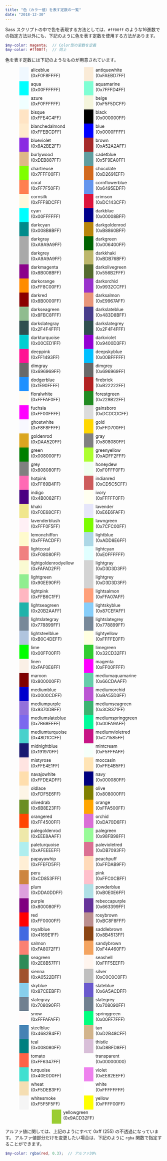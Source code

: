 ```yaml
---
title: "色（カラー値）を表す定数の一覧"
date: "2018-12-30"
---
```


<style>
.local-cells {
  display: flex;
  flex-wrap: wrap; /* 子要素が右端に到達したら折り返す */
  justify-content: center; /* 主軸（水平方向）に中央合わせ */
}

/* 色ボックス */
.local-cells > div div:first-child {
  display: inline-block;
  margin-right: 0.5em;
  width: 30px;
  height: 45px;
}

/* 色名テキスト */
.local-cells > div div:nth-child(2) {
  display: inline-block;
  vertical-align: top;
  width: 170px;
  line-height: 1.3;
}
</style>

Sass スクリプトの中で色を表現する方法としては、`#ff00ff` のような16進数での指定方法以外にも、下記のように色を表す定数を使用する方法があります。

```scss
$my-color: magenta;  // Color型の変数を定義
$my-color: #ff00ff;  // 同上
```

色を表す定数には下記のようなものが用意されています。

<div class="local-cells">
<div><div style="background: #F0F8FF"></div><div>aliceblue<br>(0xF0F8FFFF)</div></div>
<div><div style="background: #FAEBD7"></div><div>antiquewhite<br>(0xFAEBD7FF)</div></div>
<div><div style="background: #00FFFF"></div><div>aqua<br>(0x00FFFFFF)</div></div>
<div><div style="background: #7FFFD4"></div><div>aquamarine<br>(0x7FFFD4FF)</div></div>
<div><div style="background: #F0FFFF"></div><div>azure<br>(0xF0FFFFFF)</div></div>
<div><div style="background: #F5F5DC"></div><div>beige<br>(0xF5F5DCFF)</div></div>
<div><div style="background: #FFE4C4"></div><div>bisque<br>(0xFFE4C4FF)</div></div>
<div><div style="background: #000000"></div><div>black<br>(0x000000FF)</div></div>
<div><div style="background: #FFEBCD"></div><div>blanchedalmond<br>(0xFFEBCDFF)</div></div>
<div><div style="background: #0000FF"></div><div>blue<br>(0x0000FFFF)</div></div>
<div><div style="background: #8A2BE2"></div><div>blueviolet<br>(0x8A2BE2FF)</div></div>
<div><div style="background: #A52A2A"></div><div>brown<br>(0xA52A2AFF)</div></div>
<div><div style="background: #DEB887"></div><div>burlywood<br>(0xDEB887FF)</div></div>
<div><div style="background: #5F9EA0"></div><div>cadetblue<br>(0x5F9EA0FF)</div></div>
<div><div style="background: #7FFF00"></div><div>chartreuse<br>(0x7FFF00FF)</div></div>
<div><div style="background: #D2691E"></div><div>chocolate<br>(0xD2691EFF)</div></div>
<div><div style="background: #FF7F50"></div><div>coral<br>(0xFF7F50FF)</div></div>
<div><div style="background: #6495ED"></div><div>cornflowerblue<br>(0x6495EDFF)</div></div>
<div><div style="background: #FFF8DC"></div><div>cornsilk<br>(0xFFF8DCFF)</div></div>
<div><div style="background: #DC143C"></div><div>crimson<br>(0xDC143CFF)</div></div>
<div><div style="background: #00FFFF"></div><div>cyan<br>(0x00FFFFFF)</div></div>
<div><div style="background: #00008B"></div><div>darkblue<br>(0x00008BFF)</div></div>
<div><div style="background: #008B8B"></div><div>darkcyan<br>(0x008B8BFF)</div></div>
<div><div style="background: #B8860B"></div><div>darkgoldenrod<br>(0xB8860BFF)</div></div>
<div><div style="background: #A9A9A9"></div><div>darkgray<br>(0xA9A9A9FF)</div></div>
<div><div style="background: #006400"></div><div>darkgreen<br>(0x006400FF)</div></div>
<div><div style="background: #A9A9A9"></div><div>darkgrey<br>(0xA9A9A9FF)</div></div>
<div><div style="background: #BDB76B"></div><div>darkkhaki<br>(0xBDB76BFF)</div></div>
<div><div style="background: #8B008B"></div><div>darkmagenta<br>(0x8B008BFF)</div></div>
<div><div style="background: #556B2F"></div><div>darkolivegreen<br>(0x556B2FFF)</div></div>
<div><div style="background: #FF8C00"></div><div>darkorange<br>(0xFF8C00FF)</div></div>
<div><div style="background: #9932CC"></div><div>darkorchid<br>(0x9932CCFF)</div></div>
<div><div style="background: #8B0000"></div><div>darkred<br>(0x8B0000FF)</div></div>
<div><div style="background: #E9967A"></div><div>darksalmon<br>(0xE9967AFF)</div></div>
<div><div style="background: #8FBC8F"></div><div>darkseagreen<br>(0x8FBC8FFF)</div></div>
<div><div style="background: #483D8B"></div><div>darkslateblue<br>(0x483D8BFF)</div></div>
<div><div style="background: #2F4F4F"></div><div>darkslategray<br>(0x2F4F4FFF)</div></div>
<div><div style="background: #2F4F4F"></div><div>darkslategrey<br>(0x2F4F4FFF)</div></div>
<div><div style="background: #00CED1"></div><div>darkturquoise<br>(0x00CED1FF)</div></div>
<div><div style="background: #9400D3"></div><div>darkviolet<br>(0x9400D3FF)</div></div>
<div><div style="background: #FF1493"></div><div>deeppink<br>(0xFF1493FF)</div></div>
<div><div style="background: #00BFFF"></div><div>deepskyblue<br>(0x00BFFFFF)</div></div>
<div><div style="background: #696969"></div><div>dimgray<br>(0x696969FF)</div></div>
<div><div style="background: #696969"></div><div>dimgrey<br>(0x696969FF)</div></div>
<div><div style="background: #1E90FF"></div><div>dodgerblue<br>(0x1E90FFFF)</div></div>
<div><div style="background: #B22222"></div><div>firebrick<br>(0xB22222FF)</div></div>
<div><div style="background: #FFFAF0"></div><div>floralwhite<br>(0xFFFAF0FF)</div></div>
<div><div style="background: #228B22"></div><div>forestgreen<br>(0x228B22FF)</div></div>
<div><div style="background: #FF00FF"></div><div>fuchsia<br>(0xFF00FFFF)</div></div>
<div><div style="background: #DCDCDC"></div><div>gainsboro<br>(0xDCDCDCFF)</div></div>
<div><div style="background: #F8F8FF"></div><div>ghostwhite<br>(0xF8F8FFFF)</div></div>
<div><div style="background: #FFD700"></div><div>gold<br>(0xFFD700FF)</div></div>
<div><div style="background: #DAA520"></div><div>goldenrod<br>(0xDAA520FF)</div></div>
<div><div style="background: #808080"></div><div>gray<br>(0x808080FF)</div></div>
<div><div style="background: #008000"></div><div>green<br>(0x008000FF)</div></div>
<div><div style="background: #ADFF2F"></div><div>greenyellow<br>(0xADFF2FFF)</div></div>
<div><div style="background: #808080"></div><div>grey<br>(0x808080FF)</div></div>
<div><div style="background: #F0FFF0"></div><div>honeydew<br>(0xF0FFF0FF)</div></div>
<div><div style="background: #FF69B4"></div><div>hotpink<br>(0xFF69B4FF)</div></div>
<div><div style="background: #CD5C5C"></div><div>indianred<br>(0xCD5C5CFF)</div></div>
<div><div style="background: #4B0082"></div><div>indigo<br>(0x4B0082FF)</div></div>
<div><div style="background: #FFFFF0"></div><div>ivory<br>(0xFFFFF0FF)</div></div>
<div><div style="background: #F0E68C"></div><div>khaki<br>(0xF0E68CFF)</div></div>
<div><div style="background: #E6E6FA"></div><div>lavender<br>(0xE6E6FAFF)</div></div>
<div><div style="background: #FFF0F5"></div><div>lavenderblush<br>(0xFFF0F5FF)</div></div>
<div><div style="background: #7CFC00"></div><div>lawngreen<br>(0x7CFC00FF)</div></div>
<div><div style="background: #FFFACD"></div><div>lemonchiffon<br>(0xFFFACDFF)</div></div>
<div><div style="background: #ADD8E6"></div><div>lightblue<br>(0xADD8E6FF)</div></div>
<div><div style="background: #F08080"></div><div>lightcoral<br>(0xF08080FF)</div></div>
<div><div style="background: #E0FFFF"></div><div>lightcyan<br>(0xE0FFFFFF)</div></div>
<div><div style="background: #FAFAD2"></div><div>lightgoldenrodyellow<br>(0xFAFAD2FF)</div></div>
<div><div style="background: #D3D3D3"></div><div>lightgray<br>(0xD3D3D3FF)</div></div>
<div><div style="background: #90EE90"></div><div>lightgreen<br>(0x90EE90FF)</div></div>
<div><div style="background: #D3D3D3"></div><div>lightgrey<br>(0xD3D3D3FF)</div></div>
<div><div style="background: #FFB6C1"></div><div>lightpink<br>(0xFFB6C1FF)</div></div>
<div><div style="background: #FFA07A"></div><div>lightsalmon<br>(0xFFA07AFF)</div></div>
<div><div style="background: #20B2AA"></div><div>lightseagreen<br>(0x20B2AAFF)</div></div>
<div><div style="background: #87CEFA"></div><div>lightskyblue<br>(0x87CEFAFF)</div></div>
<div><div style="background: #778899"></div><div>lightslategray<br>(0x778899FF)</div></div>
<div><div style="background: #778899"></div><div>lightslategrey<br>(0x778899FF)</div></div>
<div><div style="background: #B0C4DE"></div><div>lightsteelblue<br>(0xB0C4DEFF)</div></div>
<div><div style="background: #FFFFE0"></div><div>lightyellow<br>(0xFFFFE0FF)</div></div>
<div><div style="background: #00FF00"></div><div>lime<br>(0x00FF00FF)</div></div>
<div><div style="background: #32CD32"></div><div>limegreen<br>(0x32CD32FF)</div></div>
<div><div style="background: #FAF0E6"></div><div>linen<br>(0xFAF0E6FF)</div></div>
<div><div style="background: #FF00FF"></div><div>magenta<br>(0xFF00FFFF)</div></div>
<div><div style="background: #800000"></div><div>maroon<br>(0x800000FF)</div></div>
<div><div style="background: #66CDAA"></div><div>mediumaquamarine<br>(0x66CDAAFF)</div></div>
<div><div style="background: #0000CD"></div><div>mediumblue<br>(0x0000CDFF)</div></div>
<div><div style="background: #BA55D3"></div><div>mediumorchid<br>(0xBA55D3FF)</div></div>
<div><div style="background: #9370DB"></div><div>mediumpurple<br>(0x9370DBFF)</div></div>
<div><div style="background: #3CB371"></div><div>mediumseagreen<br>(0x3CB371FF)</div></div>
<div><div style="background: #7B68EE"></div><div>mediumslateblue<br>(0x7B68EEFF)</div></div>
<div><div style="background: #00FA9A"></div><div>mediumspringgreen<br>(0x00FA9AFF)</div></div>
<div><div style="background: #48D1CC"></div><div>mediumturquoise<br>(0x48D1CCFF)</div></div>
<div><div style="background: #C71585"></div><div>mediumvioletred<br>(0xC71585FF)</div></div>
<div><div style="background: #191970"></div><div>midnightblue<br>(0x191970FF)</div></div>
<div><div style="background: #F5FFFA"></div><div>mintcream<br>(0xF5FFFAFF)</div></div>
<div><div style="background: #FFE4E1"></div><div>mistyrose<br>(0xFFE4E1FF)</div></div>
<div><div style="background: #FFE4B5"></div><div>moccasin<br>(0xFFE4B5FF)</div></div>
<div><div style="background: #FFDEAD"></div><div>navajowhite<br>(0xFFDEADFF)</div></div>
<div><div style="background: #000080"></div><div>navy<br>(0x000080FF)</div></div>
<div><div style="background: #FDF5E6"></div><div>oldlace<br>(0xFDF5E6FF)</div></div>
<div><div style="background: #808000"></div><div>olive<br>(0x808000FF)</div></div>
<div><div style="background: #6B8E23"></div><div>olivedrab<br>(0x6B8E23FF)</div></div>
<div><div style="background: #FFA500"></div><div>orange<br>(0xFFA500FF)</div></div>
<div><div style="background: #FF4500"></div><div>orangered<br>(0xFF4500FF)</div></div>
<div><div style="background: #DA70D6"></div><div>orchid<br>(0xDA70D6FF)</div></div>
<div><div style="background: #EEE8AA"></div><div>palegoldenrod<br>(0xEEE8AAFF)</div></div>
<div><div style="background: #98FB98"></div><div>palegreen<br>(0x98FB98FF)</div></div>
<div><div style="background: #AFEEEE"></div><div>paleturquoise<br>(0xAFEEEEFF)</div></div>
<div><div style="background: #DB7093"></div><div>palevioletred<br>(0xDB7093FF)</div></div>
<div><div style="background: #FFEFD5"></div><div>papayawhip<br>(0xFFEFD5FF)</div></div>
<div><div style="background: #FFDAB9"></div><div>peachpuff<br>(0xFFDAB9FF)</div></div>
<div><div style="background: #CD853F"></div><div>peru<br>(0xCD853FFF)</div></div>
<div><div style="background: #FFC0CB"></div><div>pink<br>(0xFFC0CBFF)</div></div>
<div><div style="background: #DDA0DD"></div><div>plum<br>(0xDDA0DDFF)</div></div>
<div><div style="background: #B0E0E6"></div><div>powderblue<br>(0xB0E0E6FF)</div></div>
<div><div style="background: #800080"></div><div>purple<br>(0x800080FF)</div></div>
<div><div style="background: #663399"></div><div>rebeccapurple<br>(0x663399FF)</div></div>
<div><div style="background: #FF0000"></div><div>red<br>(0xFF0000FF)</div></div>
<div><div style="background: #BC8F8F"></div><div>rosybrown<br>(0xBC8F8FFF)</div></div>
<div><div style="background: #4169E1"></div><div>royalblue<br>(0x4169E1FF)</div></div>
<div><div style="background: #8B4513"></div><div>saddlebrown<br>(0x8B4513FF)</div></div>
<div><div style="background: #FA8072"></div><div>salmon<br>(0xFA8072FF)</div></div>
<div><div style="background: #F4A460"></div><div>sandybrown<br>(0xF4A460FF)</div></div>
<div><div style="background: #2E8B57"></div><div>seagreen<br>(0x2E8B57FF)</div></div>
<div><div style="background: #FFF5EE"></div><div>seashell<br>(0xFFF5EEFF)</div></div>
<div><div style="background: #A0522D"></div><div>sienna<br>(0xA0522DFF)</div></div>
<div><div style="background: #C0C0C0"></div><div>silver<br>(0xC0C0C0FF)</div></div>
<div><div style="background: #87CEEB"></div><div>skyblue<br>(0x87CEEBFF)</div></div>
<div><div style="background: #6A5ACD"></div><div>slateblue<br>(0x6A5ACDFF)</div></div>
<div><div style="background: #708090"></div><div>slategray<br>(0x708090FF)</div></div>
<div><div style="background: #708090"></div><div>slategrey<br>(0x708090FF)</div></div>
<div><div style="background: #FFFAFA"></div><div>snow<br>(0xFFFAFAFF)</div></div>
<div><div style="background: #00FF7F"></div><div>springgreen<br>(0x00FF7FFF)</div></div>
<div><div style="background: #4682B4"></div><div>steelblue<br>(0x4682B4FF)</div></div>
<div><div style="background: #D2B48C"></div><div>tan<br>(0xD2B48CFF)</div></div>
<div><div style="background: #008080"></div><div>teal<br>(0x008080FF)</div></div>
<div><div style="background: #D8BFD8"></div><div>thistle<br>(0xD8BFD8FF)</div></div>
<div><div style="background: #FF6347"></div><div>tomato<br>(0xFF6347FF)</div></div>
<div><div style="background: #00000000"></div><div>transparent<br>(0x00000000)</div></div>
<div><div style="background: #40E0D0"></div><div>turquoise<br>(0x40E0D0FF)</div></div>
<div><div style="background: #EE82EE"></div><div>violet<br>(0xEE82EEFF)</div></div>
<div><div style="background: #F5DEB3"></div><div>wheat<br>(0xF5DEB3FF)</div></div>
<div><div style="background: #FFFFFF"></div><div>white<br>(0xFFFFFFFF)</div></div>
<div><div style="background: #F5F5F5"></div><div>whitesmoke<br>(0xF5F5F5FF)</div></div>
<div><div style="background: #FFFF00"></div><div>yellow<br>(0xFFFF00FF)</div></div>
<div><div style="background: #9ACD32"></div><div>yellowgreen<br>(0x9ACD32FF)</div></div>
</div>

アルファ値に関しては、上記のようにすべて 0xff (255) の不透過になっています。
アルファ値部分だけを変更したい場合は、下記のように `rgba` 関数で指定することができます。

```scss
$my-color: rgba(red, 0.3);  // アルファ30%
```

